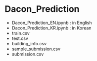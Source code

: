 # Dacon_Prediction

- Dacon_Prediction_EN.ipynb : in English
- Dacon_Prediction_KR.ipynb : in Korean
- train.csv
- test.csv
- building_info.csv
- sample_submission.csv
- submission.csv

